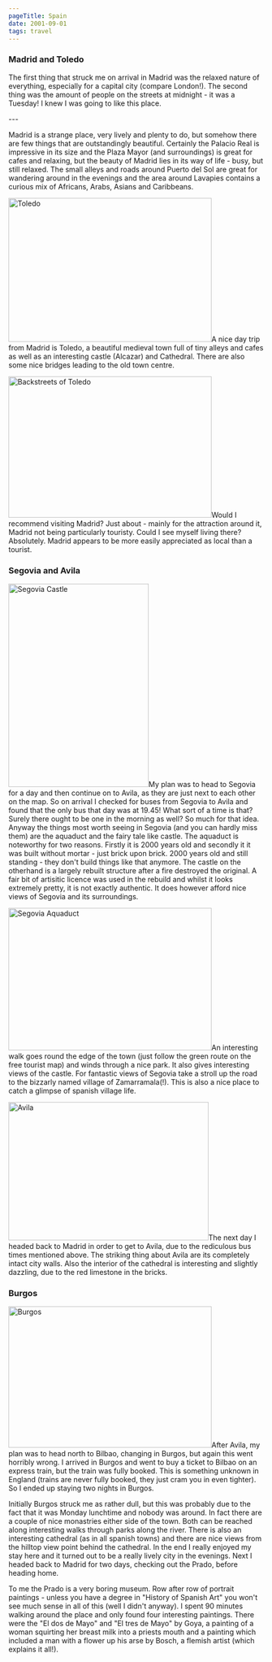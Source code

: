 ```yaml
---
pageTitle: Spain
date: 2001-09-01
tags: travel
---
```

<h3>Madrid and Toledo</h3>
<p>The first thing that struck me on arrival in Madrid was the relaxed nature of everything, especially for a capital city (compare London!). The second thing was the amount of people on the streets at midnight - it was a Tuesday! I knew I was going to like this place.</p>
---

<p>Madrid is a strange place, very lively and plenty to do, but somehow there are few things that are outstandingly beautiful. Certainly the Palacio Real is impressive in its size and the Plaza Mayor (and surroundings) is great for cafes and relaxing, but the beauty of Madrid lies in its way of life - busy, but still relaxed. The small alleys and roads around Puerto del Sol are great for wandering around in the evenings and the area around Lavapies contains a curious mix of Africans, Arabs, Asians and Caribbeans.</p>
<p><img src="/assets/images/toledo.jpg" alt="Toledo" width="400" height="283" />A nice day trip from Madrid is Toledo, a beautiful medieval town full of tiny alleys and cafes as well as an interesting castle (Alcazar) and Cathedral. There are also some nice bridges leading to the old town centre.</p>
<p><img src="/assets/images/toledo_street.jpg" alt="Backstreets of Toledo" width="400" height="278" />Would I recommend visiting Madrid? Just about - mainly for the attraction around it, Madrid not being particularly touristy. Could I see myself living there? Absolutely. Madrid appears to be more easily appreciated as local than a tourist.</p>
<h3>Segovia and Avila</h3>
<p><img src="/assets/images/segovia_castle.jpg" alt="Segovia Castle" width="276" height="400" />My plan was to head to Segovia for a day and then continue on to Avila, as they are just next to each other on the map. So on arrival I checked for buses from Segovia to Avila and found that the only bus that day was at 19.45! What sort of a time is that? Surely there ought to be one in the morning as well? So much for that idea. Anyway the things most worth seeing in Segovia (and you can hardly miss them) are the aquaduct and the fairy tale like castle. The aquaduct is noteworthy for two reasons. Firstly it is 2000 years old and secondly it it was built without mortar - just brick upon brick. 2000 years old and still standing - they don't build things like that anymore. The castle on the otherhand is a largely rebuilt structure after a fire destroyed the original. A fair bit of artisitic licence was used in the rebuild and whilst it looks extremely pretty, it is not exactly authentic. It does however afford nice views of Segovia and its surroundings.</p>
<p><img src="/assets/images/aquaduct.jpg" alt="Segovia Aquaduct" width="400" height="280" />An interesting walk goes round the edge of the town (just follow the green route on the free tourist map) and winds through a nice park. It also gives interesting views of the castle. For fantastic views of Segovia take a stroll up the road to the bizzarly named village of Zamarramala(!). This is also a nice place to catch a glimpse of spanish village life.</p>
<p><img src="/assets/images/avila.jpg" alt="Avila" width="394" height="272" />The next day I headed back to Madrid in order to get to Avila, due to the rediculous bus times mentioned above. The striking thing about Avila are its completely intact city walls. Also the interior of the cathedral is interesting and slightly dazzling, due to the red limestone in the bricks.</p>
<h3>Burgos</h3>
<p><img src="/assets/images/burgos.jpg" alt="Burgos" width="400" height="278" />After Avila, my plan was to head north to Bilbao, changing in Burgos, but again this went horribly wrong. I arrived in Burgos and went to buy a ticket to Bilbao on an express train, but the train was fully booked. This is something unknown in England (trains are never fully booked, they just cram you in even tighter). So I ended up staying two nights in Burgos.</p>
<p>Initially Burgos struck me as rather dull, but this was probably due to the fact that it was Monday lunchtime and nobody was around. In fact there are a couple of nice monastries either side of the town. Both can be reached along interesting walks through parks along the river. There is also an interesting cathedral (as in all spanish towns) and there are nice views from the hilltop view point behind the cathedral. In the end I really enjoyed my stay here and it turned out to be a really lively city in the evenings. Next I headed back to Madrid for two days, checking out the Prado, before heading home.</p>
<p>To me the Prado is a very boring museum. Row after row of portrait paintings - unless you have a degree in "History of Spanish Art" you won't see much sense in all of this (well I didn't anyway). I spent 90 minutes walking around the place and only found four interesting paintings. There were the "El dos de Mayo" and "El tres de Mayo" by Goya, a painting of a woman squirting her breast milk into a priests mouth and a painting which included a man with a flower up his arse by Bosch, a flemish artist (which explains it all!).</p>
